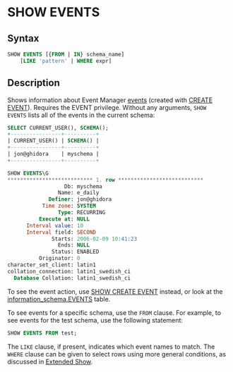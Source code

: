 # SHOW EVENTS

## Syntax

```sql
SHOW EVENTS [{FROM | IN} schema_name]
    [LIKE 'pattern' | WHERE expr]
```

## Description

Shows information about Event Manager [events](/programming-customizing-mariadb/triggers-events/event-scheduler/events/) (created with [CREATE EVENT](/sql-statements-structure/sql-statements/data-definition/create/create-event/)). Requires the <a undefined>EVENT</a> privilege. Without any arguments, <code class="highlight fixed" style="white-space:pre-wrap">SHOW EVENTS</code> lists all of the events in the current schema:

```sql
SELECT CURRENT_USER(), SCHEMA();
+----------------+----------+
| CURRENT_USER() | SCHEMA() |
+----------------+----------+
| jon@ghidora    | myschema |
+----------------+----------+

SHOW EVENTS\G
*************************** 1. row ***************************
                  Db: myschema
                Name: e_daily
             Definer: jon@ghidora
           Time zone: SYSTEM
                Type: RECURRING
          Execute at: NULL
      Interval value: 10
      Interval field: SECOND
              Starts: 2006-02-09 10:41:23
                Ends: NULL
              Status: ENABLED
          Originator: 0
character_set_client: latin1
collation_connection: latin1_swedish_ci
  Database Collation: latin1_swedish_ci
```

To see the event action, use [SHOW CREATE EVENT](/sql-statements-structure/sql-statements/administrative-sql-statements/show/show-create-event/) instead, or look at the [information_schema.EVENTS](/sql-statements-structure/sql-statements/administrative-sql-statements/system-tables/information-schema/information-schema-tables/information-schema-events-table/) table.

To see events for a specific schema, use the <code class="highlight fixed" style="white-space:pre-wrap">FROM</code> clause.
For example, to see events for the test schema, use the following statement:

```sql
SHOW EVENTS FROM test;
```

The <code class="highlight fixed" style="white-space:pre-wrap">LIKE</code> clause, if present, indicates which event names to
match. The <code class="highlight fixed" style="white-space:pre-wrap">WHERE</code> clause can be given to select rows using
more general conditions, as discussed in [Extended Show](/sql-statements-structure/sql-statements/administrative-sql-statements/show/extended-show/).